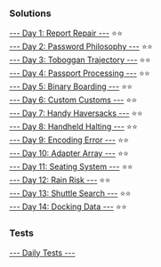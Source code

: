 ### Solutions
[--- Day 1: Report Repair ---](https://github.com/cyberclectic/AoC2020/tree/main/AoC2020.playground/Pages/Challenges.xcplaygroundpage/Sources/Day1) ⭐️⭐️\
[--- Day 2: Password Philosophy ---](https://github.com/cyberclectic/AoC2020/tree/main/AoC2020.playground/Pages/Challenges.xcplaygroundpage/Sources/Day2) ⭐️⭐️\
[--- Day 3: Toboggan Trajectory ---](https://github.com/cyberclectic/AoC2020/tree/main/AoC2020.playground/Pages/Challenges.xcplaygroundpage/Sources/Day3) ⭐️⭐️\
[--- Day 4: Passport Processing ---](https://github.com/cyberclectic/AoC2020/tree/main/AoC2020.playground/Pages/Challenges.xcplaygroundpage/Sources/Day4) ⭐️⭐️\
[--- Day 5: Binary Boarding ---](https://github.com/cyberclectic/AoC2020/tree/main/AoC2020.playground/Pages/Challenges.xcplaygroundpage/Sources/Day5) ⭐️⭐️\
[--- Day 6: Custom Customs ---](https://github.com/cyberclectic/AoC2020/tree/main/AoC2020.playground/Pages/Challenges.xcplaygroundpage/Sources/Day6) ⭐️⭐️\
[--- Day 7: Handy Haversacks ---](https://github.com/cyberclectic/AoC2020/tree/main/AoC2020.playground/Pages/Challenges.xcplaygroundpage/Sources/Day7) ⭐️⭐\
[--- Day 8: Handheld Halting ---](https://github.com/cyberclectic/AoC2020/tree/main/AoC2020.playground/Pages/Challenges.xcplaygroundpage/Sources/Day8) ⭐️⭐️\
[--- Day 9: Encoding Error ---](https://github.com/cyberclectic/AoC2020/tree/main/AoC2020.playground/Pages/Challenges.xcplaygroundpage/Sources/Day9) ⭐️⭐️\
[--- Day 10: Adapter Array ---](https://github.com/cyberclectic/AoC2020/tree/main/AoC2020.playground/Pages/Challenges.xcplaygroundpage/Sources/Day10) ⭐️⭐️\
[--- Day 11: Seating System ---](https://github.com/cyberclectic/AoC2020/tree/main/AoC2020.playground/Pages/Challenges.xcplaygroundpage/Sources/Day11) ⭐️⭐️\
[--- Day 12: Rain Risk ---](https://github.com/cyberclectic/AoC2020/tree/main/AoC2020.playground/Pages/Challenges.xcplaygroundpage/Sources/Day12) ⭐️⭐️\
[--- Day 13: Shuttle Search ---](https://github.com/cyberclectic/AoC2020/tree/main/AoC2020.playground/Pages/Challenges.xcplaygroundpage/Sources/Day13) ⭐️⭐️\
[--- Day 14: Docking Data ---](https://github.com/cyberclectic/AoC2020/tree/main/AoC2020.playground/Pages/Challenges.xcplaygroundpage/Sources/Day14) ⭐️⭐️


### Tests
[--- Daily Tests ---](https://github.com/cyberclectic/AoC2020/blob/main/AoC2020.playground/Pages/Tests.xcplaygroundpage/Contents.swift) 